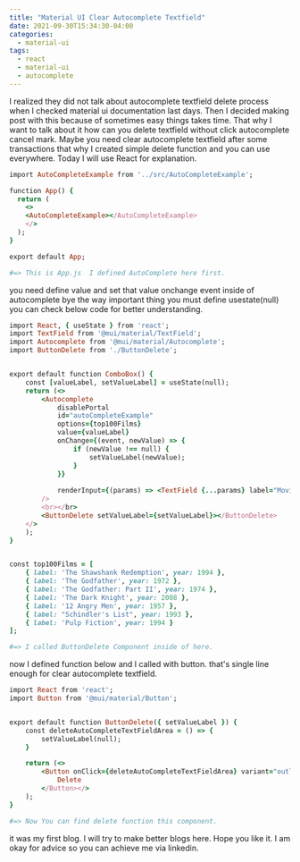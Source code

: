 ```yaml
---
title: "Material UI Clear Autocomplete Textfield"
date: 2021-09-30T15:34:30-04:00
categories:
  - material-ui
tags:
  - react
  - material-ui
  - autocomplete
---
```


I realized they did not talk about autocomplete textfield delete process when I checked material ui documentation last days.
Then I decided making post with this because of sometimes easy things takes time. 
That why I want to talk about it how can you delete textfield without click autocomplete cancel mark. Maybe you need clear 
autocomplete textfield after some transactions that why I created simple delete function and you can use everywhere.
Today I will use React for explanation.

```ruby
import AutoCompleteExample from '../src/AutoCompleteExample';

function App() {
  return (
    <>
    <AutoCompleteExample></AutoCompleteExample>
    </>
  );
}

export default App;

#=> This is App.js  I defined AutoComplete here first.
```

you need define value and set that value onchange event inside of autocomplete bye the way important thing you must define usestate(null) you can check below code for better understanding.

```ruby
import React, { useState } from 'react';
import TextField from '@mui/material/TextField';
import Autocomplete from '@mui/material/Autocomplete';
import ButtonDelete from './ButtonDelete';


export default function ComboBox() {
    const [valueLabel, setValueLabel] = useState(null);
    return (<>
        <Autocomplete
            disablePortal
            id="autoCompleteExample"
            options={top100Films}
            value={valueLabel}
            onChange={(event, newValue) => {
                if (newValue !== null) {
                    setValueLabel(newValue);
                }
            }}
           
            renderInput={(params) => <TextField {...params} label="Movie" />}
        />
        <br></br>
        <ButtonDelete setValueLabel={setValueLabel}></ButtonDelete>
    </>
    );
}


const top100Films = [
    { label: 'The Shawshank Redemption', year: 1994 },
    { label: 'The Godfather', year: 1972 },
    { label: 'The Godfather: Part II', year: 1974 },
    { label: 'The Dark Knight', year: 2008 },
    { label: '12 Angry Men', year: 1957 },
    { label: "Schindler's List", year: 1993 },
    { label: 'Pulp Fiction', year: 1994 }
];

#=> I called ButtonDelete Component inside of here.
```

now I defined function below and I called with button. that's single line enough for clear autocomplete textfield.

```ruby
import React from 'react';
import Button from '@mui/material/Button';


export default function ButtonDelete({ setValueLabel }) {
    const deleteAutoCompleteTextFieldArea = () => {
        setValueLabel(null);
    }

    return (<>
        <Button onClick={deleteAutoCompleteTextFieldArea} variant="outlined">
            Delete
        </Button></>
    );
}

#=> Now You can find delete function this component.
```


it was my first blog. I will try to make better blogs here. Hope you like it. I am okay for advice so you can achieve me via linkedin.